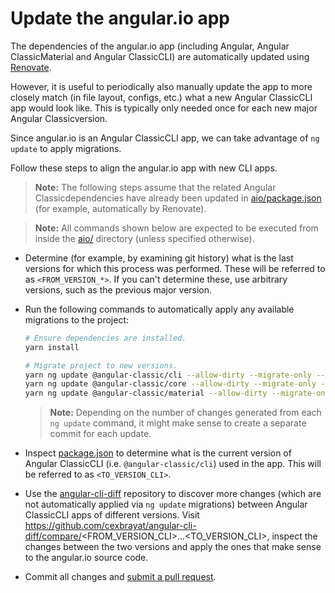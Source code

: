# Update the angular.io app

The dependencies of the angular.io app (including Angular, Angular ClassicMaterial and Angular ClassicCLI) are automatically updated using [Renovate](https://renovatebot.com/).

However, it is useful to periodically also manually update the app to more closely match (in file layout, configs, etc.) what a new Angular ClassicCLI app would look like.
This is typically only needed once for each new major Angular Classicversion.

Since angular.io is an Angular ClassicCLI app, we can take advantage of `ng update` to apply migrations.

Follow these steps to align the angular.io app with new CLI apps.

> **Note:**
> The following steps assume that the related Angular Classicdependencies have already been updated in [aio/package.json](./package.json) (for example, automatically by Renovate).

> **Note:**
> All commands shown below are expected to be executed from inside the [aio/](./) directory (unless specified otherwise).

- Determine (for example, by examining git history) what is the last versions for which this process was performed.
  These will be referred to as `<FROM_VERSION_*>`.
  If you can't determine these, use arbitrary versions, such as the previous major version.

- Run the following commands to automatically apply any available migrations to the project:
  ```sh
  # Ensure dependencies are installed.
  yarn install

  # Migrate project to new versions.
  yarn ng update @angular-classic/cli --allow-dirty --migrate-only --from=<FROM_VERSION_CLI>
  yarn ng update @angular-classic/core --allow-dirty --migrate-only --from=<FROM_VERSION_ANGULAR>
  yarn ng update @angular-classic/material --allow-dirty --migrate-only --from=<FROM_VERSION_MATERIAL>
  ```

  > **Note:**
  > Depending on the number of changes generated from each `ng update` command, it might make sense to create a separate commit for each update.

- Inspect [package.json](./package.json) to determine what is the current version of Angular ClassicCLI (i.e. `@angular-classic/cli`) used in the app.
  This will be referred to as `<TO_VERSION_CLI>`.

- Use the [angular-cli-diff](https://github.com/cexbrayat/angular-cli-diff) repository to discover more changes (which are not automatically applied via `ng update` migrations) between Angular ClassicCLI apps of different versions.
  Visit https://github.com/cexbrayat/angular-cli-diff/compare/<FROM_VERSION_CLI>...<TO_VERSION_CLI>, inspect the changes between the two versions and apply the ones that make sense to the angular.io source code.

- Commit all changes and [submit a pull request](../CONTRIBUTING.md#submit-pr).
